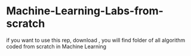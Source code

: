 # Machine-Learning-Labs-from-scratch

if you want to use this rep, download , you will find folder of all algorithm coded from scratch in Machine Learning
